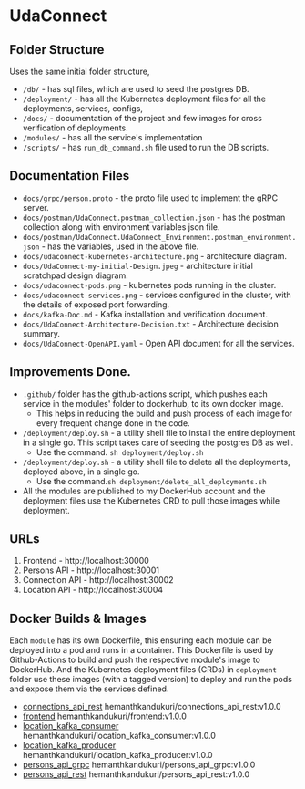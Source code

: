# UdaConnect
## Folder Structure
Uses the same initial folder structure, 
- `/db/` - has sql files, which are used to seed the postgres DB.
- `/deployment/` - has all the Kubernetes deployment files for all the deployments, services, configs,
- `/docs/` - documentation of the project and few images for cross verification of deployments.
- `/modules/` - has all the service's implementation
- `/scripts/` - has `run_db_command.sh` file used to run the DB scripts. 


## Documentation Files
* `docs/grpc/person.proto` - the proto file used to implement the gRPC server.
* `docs/postman/UdaConnect.postman_collection.json` - has the postman collection along with environment variables json file.
* `docs/postman/UdaConnect.UdaConnect_Environment.postman_environment.json` - has the variables, used in the above file.
* `docs/udaconnect-kubernetes-architecture.png` - architecture diagram.
* `docs/UdaConnect-my-initial-Design.jpeg` - architecture initial scratchpad design diagram.
* `docs/udaconnect-pods.png` - kubernetes pods running in the cluster.
* `docs/udaconnect-services.png` - services configured in the cluster, with the details of exposed port forwarding.
* `docs/kafka-Doc.md` - Kafka installation and verification document.
* `docs/UdaConnect-Architecture-Decision.txt` - Architecture decision summary.
* `docs/UdaConnect-OpenAPI.yaml` - Open API document for all the services. 


## Improvements Done.
* `.github/` folder has the github-actions script, which pushes each service in the modules' folder to dockerhub, 
to its own docker image. 
  * This helps in reducing the build and push process of each image for every frequent change done in the code. 
* `/deployment/deploy.sh` -  a utility shell file to install the entire deployment in a single go. 
This script takes care of seeding the postgres DB as well. 
  * Use the command. `sh deployment/deploy.sh`
* `/deployment/deploy.sh` -  a utility shell file to delete all the deployments, deployed above, in a single go. 
  * Use the command.`sh deployment/delete_all_deployments.sh`
* All the modules are published to my DockerHub account and the deployment files use the Kubernetes CRD to pull those 
images while deployment. 

## URLs
1. Frontend - http://localhost:30000
2. Persons API - http://localhost:30001
3. Connection API - http://localhost:30002
4. Location API - http://localhost:30004

## Docker Builds & Images
Each `module` has its own Dockerfile, this ensuring each module can be deployed into a pod and runs in a container.
This Dockerfile is used by Github-Actions to build and push the respective module's image to DockerHub. 
And the Kubernetes deployment files (CRDs) in `deployment` folder use these images (with a tagged version) to deploy 
and run the pods and expose them via the services defined.

* [connections_api_rest](https://hub.docker.com/repository/docker/hemanthkandukuri/connections_api_rest) hemanthkandukuri/connections_api_rest:v1.0.0
* [frontend](https://hub.docker.com/repository/docker/hemanthkandukuri/frontend) hemanthkandukuri/frontend:v1.0.0
* [location_kafka_consumer](https://hub.docker.com/repository/docker/hemanthkandukuri/location_kafka_consumer) hemanthkandukuri/location_kafka_consumer:v1.0.0
* [location_kafka_producer](https://hub.docker.com/repository/docker/hemanthkandukuri/location_kafka_producer) hemanthkandukuri/location_kafka_producer:v1.0.0
* [persons_api_grpc](https://hub.docker.com/repository/docker/hemanthkandukuri/persons_api_grpc) hemanthkandukuri/persons_api_grpc:v1.0.0
* [persons_api_rest](https://hub.docker.com/repository/docker/hemanthkandukuri/persons_api_rest) hemanthkandukuri/persons_api_rest:v1.0.0